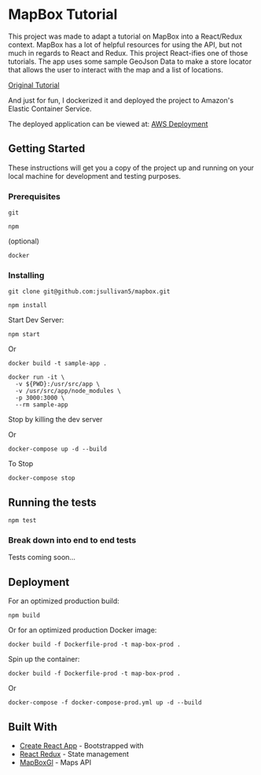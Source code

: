 # MapBox Tutorial

This project was made to adapt a tutorial on MapBox into a React/Redux context.  MapBox has a lot of helpful resources for using the API,
but not much in regards to React and Redux.  This project React-ifies one of those tutorials.  The app uses some sample GeoJson Data to make a store locator that allows the user to interact with the map and a list of locations.

[Original Tutorial](https://www.mapbox.com/help/building-a-store-locator/)

And just for fun, I dockerized it and deployed the project to Amazon's Elastic Container Service.

The deployed application can be viewed at: [AWS Deployment](35.171.159.239)

## Getting Started

These instructions will get you a copy of the project up and running on your local machine for development and testing purposes.

### Prerequisites

```
git
```

```
npm
```

(optional)
```
docker
```

### Installing

```
git clone git@github.com:jsullivan5/mapbox.git

```

```
npm install
```

Start Dev Server:

```
npm start
```
Or
```
docker build -t sample-app .
```
```
docker run -it \
  -v ${PWD}:/usr/src/app \
  -v /usr/src/app/node_modules \
  -p 3000:3000 \
  --rm sample-app
```
Stop by killing the dev server

Or
```
docker-compose up -d --build
```
To Stop
```
docker-compose stop
```

## Running the tests

```
npm test
```

### Break down into end to end tests

Tests coming soon...

## Deployment

For an optimized production build:

```
npm build
```
Or for an optimized production Docker image:

```
docker build -f Dockerfile-prod -t map-box-prod .
```

Spin up the container:
```
docker build -f Dockerfile-prod -t map-box-prod .
```
Or
```
docker-compose -f docker-compose-prod.yml up -d --build
```

## Built With

* [Create React App](https://github.com/facebook/create-react-app) - Bootstrapped with
* [React Redux](https://github.com/reactjs/react-redux) - State management
* [MapBoxGl](https://www.mapbox.com/mapbox-gl-js/api/) - Maps API
